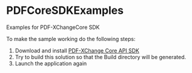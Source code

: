 # PDFCoreSDKExamples
Examples for PDF-XChangeCore SDK

To make the sample working do the following steps:

1.  Download and install [PDF-XChange Core API SDK](http://www.tracker-software.com/product/pdf-xchange-core-api-sdk)
2.  Try to build this solution so that the Build directory will be generated.
4.  Launch the application again
